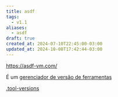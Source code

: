```yaml
---
title: asdf
tags:
  - v1.1
aliases:
  - asdf
draft: true
created_at: 2024-07-10T22:45:00-03:00
updated_at: 2024-10-08T17:42:44-03:00
---
```


https://asdf-vm.com/

É um [gerenciador de versão de ferramentas](../../../../atomos/2024/07/10/Gerenciador_de_versao_de_ferramentas.md)

[.tool-versions](../../../../entrada/2024/07/10/Dot_tool-versions.md)